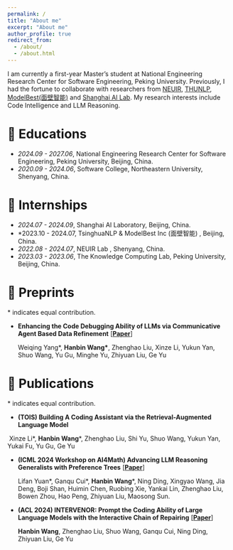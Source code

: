 ```yaml
---
permalink: /
title: "About me"
excerpt: "About me"
author_profile: true
redirect_from: 
  - /about/
  - /about.html
---
```


I am currently a first-year Master’s student at National Engineering Research Center for Software Engineering, Peking University. Previously, I had the fortune to collaborate with researchers from [NEUIR](https://neuir.github.io/), [THUNLP](https://nlp.csai.tsinghua.edu.cn/), [ModelBest(面壁智能)](https://modelbest.cn/) and [Shanghai AI Lab](https://www.shlab.org.cn/). My research interests include Code Intelligence and LLM Reasoning.

# 📖 Educations

- *2024.09 - 2027.06*, National Engineering Research Center for Software Engineering, Peking University, Beijing, China.
- *2020.09 - 2024.06*, Software College, Northeastern University, Shenyang, China.

# 💼 Internships

- *2024.07 - 2024.09*, Shanghai AI Laboratory, Beijing, China.
- *2023.10 - 2024.07, TsinghuaNLP & ModelBest Inc (面壁智能) , Beijing, China.
- *2022.08 - 2024.07*, NEUIR Lab , Shenyang, China.
- *2023.03 - 2023.06*, The Knowledge Computing Lab, Peking University, Beijing, China.

# 📝 Preprints

\* indicates equal contribution.

- **Enhancing the Code Debugging Ability of LLMs via Communicative Agent Based Data Refinement** [[**Paper**](https://www.arxiv.org/abs/2408.05006)] 

  Weiqing Yang\*, **Hanbin Wang\***, Zhenghao Liu, Xinze Li, Yukun Yan, Shuo Wang, Yu Gu, Minghe Yu, Zhiyuan Liu, Ge Yu

# 📝 Publications

\* indicates equal contribution.

- **(TOIS) Building A Coding Assistant via the Retrieval-Augmented Language Model**

​	Xinze Li\*, **Hanbin Wang**\*, Zhenghao Liu, Shi Yu, Shuo Wang, Yukun Yan, Yukai Fu, Yu Gu, Ge Yu

- **(ICML 2024 Workshop on AI4Math) Advancing LLM Reasoning Generalists with Preference Trees** [[**Paper**](https://arxiv.org/abs/2404.02078)]

  Lifan Yuan\*, Ganqu Cui\*, **Hanbin Wang**\*, Ning Ding, Xingyao Wang, Jia Deng, Boji Shan, Huimin Chen, Ruobing Xie, Yankai Lin, Zhenghao Liu, Bowen Zhou, Hao Peng, Zhiyuan Liu, Maosong Sun.
  
- **(ACL 2024) INTERVENOR: Prompt the Coding Ability of Large Language Models with the Interactive Chain of Repairing** [[**Paper**](https://arxiv.org/abs/2311.09868)] 

  **Hanbin Wang**, Zhenghao Liu, Shuo Wang, Ganqu Cui, Ning Ding, Zhiyuan Liu, Ge Yu

